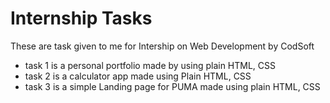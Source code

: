 # Internship Tasks
 
 These are task given to me for Intership on Web Development by CodSoft

- task 1 is a personal portfolio made by using plain HTML, CSS
- task 2 is a calculator app made using Plain HTML, CSS
- task 3 is a simple Landing page for PUMA made using plain HTML, CSS
 

